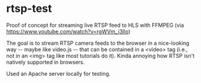 # rtsp-test
Proof of concept for streaming live RTSP feed to HLS with FFMPEG (via https://www.youtube.com/watch?v=rgWVm_j3llo)

The goal is to stream RTSP camera feeds to the browser in a nice-looking way -- maybe like video.js -- that can be contained in a \<video\> tag (i.e., not in an \<img\> tag like most tutorials do it). Kinda annoying how RTSP isn't natively supported in browsers.

Used an Apache server locally for testing.
